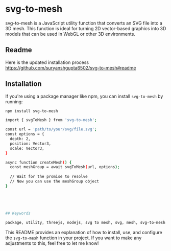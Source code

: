 # svg-to-mesh

svg-to-mesh is a JavaScript utility function that converts an SVG file into a 3D mesh. This function is ideal for turning 2D vector-based graphics into 3D models that can be used in WebGL or other 3D environments.



## Readme

Here is the updated installation process
https://github.com/suryanshgupta6502/svg-to-mesh#readme


## Installation

If you're using a package manager like npm, you can install `svg-to-mesh` by running:


```bash
npm install svg-to-mesh

import { svgToMesh } from 'svg-to-mesh';

const url = 'path/to/your/svg/file.svg';
const options = {
  depth: 2,
  position: Vector3,
  scale: Vector3,
}

async function createMesh() {
  const meshGroup = await svgToMesh(url, options);  
  
  // Wait for the promise to resolve
  // Now you can use the meshGroup object
}





## Keywords

package, utility, threejs, nodejs, svg to mesh, svg, mesh, svg-to-mesh


```
This README provides an explanation of how to install, use, and configure the `svg-to-mesh` function in your project. If you want to make any adjustments to this, feel free to let me know!